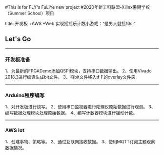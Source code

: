#This is for FLY's FuLiYe new project
#2020年新工科联盟-Xilinx暑期学校（Summer School）项目

title: 开发板 +AWS +Web 实现摇摇乐计数小游戏：“是男人就摇10s!”

## Let's Go
---
### 开发板准备
1、为最新的FPGADemo添加QSPI模块，支持串口数据输出。
2、使用Vivado 2018.3进行编译生成bit文件。
3、将bit文件移入tf卡的overlay文件夹

---
### Arduino程序编写
1、对开发板进行烧写。
2、使用串口监视器进行陀螺仪原始数据进行观测。
3、编写数据处理模块处理原始数据。
4、编写计数器模块进行摇动计数。

---
### AWS Iot
1、创建事物、策略等。
2、通过互联网接收数据。
3、使用MQTT订阅主题观察数据情况。
